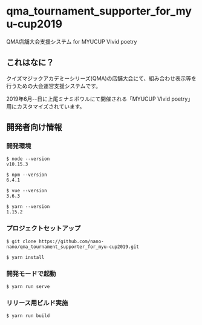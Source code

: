 # qma_tournament_supporter_for_myu-cup2019

QMA店舗大会支援システム for MYUCUP VIvid poetry

## これはなに？

クイズマジックアカデミーシリーズ(QMA)の店舗大会にて、組み合わせ表示等を行うための大会運営支援システムです。

2019年6月--日に上尾ミナミボウルにて開催される「MYUCUP VIvid poetry」用にカスタマイズされています。


## 開発者向け情報

### 開発環境

```
$ node --version
v10.15.3

$ npm --version
6.4.1

$ vue --version
3.6.3

$ yarn --version
1.15.2
```

### プロジェクトセットアップ

```
$ git clone https://github.com/nano-nano/qma_tournament_supporter_for_myu-cup2019.git

$ yarn install
```

### 開発モードで起動
```
$ yarn run serve
```

### リリース用ビルド実施
```
$ yarn run build
```
